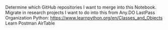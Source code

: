 Determine which GitHub repositories I want to merge into this Notebook.
Migrate in research projects I want to do into this from Any.DO
LastPass Organization
Python: https://www.learnpython.org/en/Classes_and_Objects
Learn Postman
AirTable
